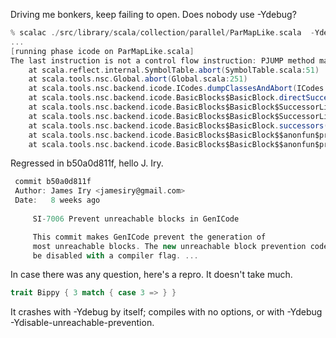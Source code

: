Driving me bonkers, keep failing to open. Does nobody use -Ydebug?
```scala
% scalac ./src/library/scala/collection/parallel/ParMapLike.scala  -Ydebug
...
[running phase icode on ParMapLike.scala]
The last instruction is not a control flow instruction: PJUMP method matchEnd5
	at scala.reflect.internal.SymbolTable.abort(SymbolTable.scala:51)
	at scala.tools.nsc.Global.abort(Global.scala:251)
	at scala.tools.nsc.backend.icode.ICodes.dumpClassesAndAbort(ICodes.scala:61)
	at scala.tools.nsc.backend.icode.BasicBlocks$BasicBlock.directSuccessors(BasicBlocks.scala:488)
	at scala.tools.nsc.backend.icode.BasicBlocks$BasicBlock$SuccessorList.updateConserve(BasicBlocks.scala:50)
	at scala.tools.nsc.backend.icode.BasicBlocks$BasicBlock$SuccessorList.updateSuccs(BasicBlocks.scala:104)
	at scala.tools.nsc.backend.icode.BasicBlocks$BasicBlock.successors(BasicBlocks.scala:472)
	at scala.tools.nsc.backend.icode.BasicBlocks$BasicBlock$$anonfun$predecessors$1.apply(BasicBlocks.scala:496)
	at scala.tools.nsc.backend.icode.BasicBlocks$BasicBlock$$anonfun$predecessors$1.apply(BasicBlocks.scala:496)
```
Regressed in b50a0d811f, hello J. Iry.
```scala
 commit b50a0d811f
 Author: James Iry <jamesiry@gmail.com>
 Date:   8 weeks ago
 
     SI-7006 Prevent unreachable blocks in GenICode

     This commit makes GenICode prevent the generation of
     most unreachable blocks. The new unreachable block prevention code can
     be disabled with a compiler flag. ...
```
In case there was any question, here's a repro. It doesn't take much.
```scala
trait Bippy { 3 match { case 3 => } }
```
It crashes with -Ydebug by itself; compiles with no options, or with -Ydebug -Ydisable-unreachable-prevention.
